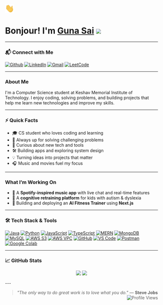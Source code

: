 <img src="https://raw.githubusercontent.com/ABSphreak/ABSphreak/master/gifs/Hi.gif" width="30" />  
<h1>Bonjour! I'm <a href="https://github.com/Guna1301">Guna Sai</a> <img src="https://emojis.slackmojis.com/emojis/images/1531849430/4246/blob-sunglasses.gif" width="30"/></h1>

---

### 📬 Connect with Me
[![Github](http://img.shields.io/badge/-Github-black?style=flat-square&logo=github&link=https://github.com/Guna1301/)](https://github.com/Guna1301/)
[![LinkedIn](https://img.shields.io/badge/-LinkedIn-blue?style=flat-square&logo=linkedin&logoColor=white&link=https://www.linkedin.com/in/guna-sai-3673592ba/)](https://www.linkedin.com/in/guna-sai-3673592ba/)
[![Gmail](https://img.shields.io/badge/-Gmail-d14836?style=flat-square&logo=gmail&logoColor=white&link=mailto:gskotipalli2005@gmail.com)](mailto:gskotipalli2005@gmail.com)
[![LeetCode](https://img.shields.io/badge/-LeetCode-FFA116?style=flat-square&logo=LeetCode&logoColor=white&link=https://leetcode.com/u/Guna01/)](https://leetcode.com/u/Guna01/)

---

### About Me
I'm a Computer Science student at Keshav Memorial Institute of Technology. I enjoy coding, solving problems, and building projects that help me learn new technologies and improve my skills.

---

### ⚡ Quick Facts
- 🎓 CS student who loves coding and learning  
- 🧠 Always up for solving challenging problems  
- 🚀 Curious about new tech and tools  
- 🛠 Building apps and exploring system design  
- 💡 Turning ideas into projects that matter  
- 🎧 Music and movies fuel my focus 

---

###  What I’m Working On
- 🎵 A **Spotify-inspired music app** with live chat and real-time features  
- 🧠 A **cognitive retraining platform** for kids with autism & dyslexia  
- 💪 Building and deploying an **AI Fitness Trainer** using **Next.js**


---

### 🛠️ Tech Stack & Tools

[![Java](https://img.shields.io/badge/Java-007396?style=for-the-badge&logo=java&logoColor=white)]() [![Python](https://img.shields.io/badge/Python-3776AB?style=for-the-badge&logo=python&logoColor=white)]() [![JavaScript](https://img.shields.io/badge/JavaScript-F7DF1E?style=for-the-badge&logo=javascript&logoColor=black)]() [![TypeScript](https://img.shields.io/badge/TypeScript-3178C6?style=for-the-badge&logo=typescript&logoColor=white)]() [![MERN](https://img.shields.io/badge/MERN-007ACC?style=for-the-badge)]() [![MongoDB](https://img.shields.io/badge/MongoDB-47A248?style=for-the-badge&logo=mongodb&logoColor=white)]() [![MySQL](https://img.shields.io/badge/MySQL-4479A1?style=for-the-badge&logo=mysql&logoColor=white)]() [![AWS S3](https://img.shields.io/badge/AWS_S3-569A31?style=for-the-badge&logo=amazonaws&logoColor=white)]() [![AWS VPC](https://img.shields.io/badge/AWS_VPC-FF9900?style=for-the-badge&logo=amazonaws&logoColor=white)]() [![GitHub](https://img.shields.io/badge/GitHub-181717?style=for-the-badge&logo=github&logoColor=white)]() [![VS Code](https://img.shields.io/badge/VS_Code-007ACC?style=for-the-badge&logo=visual-studio-code&logoColor=white)]() [![Postman](https://img.shields.io/badge/Postman-FF6C37?style=for-the-badge&logo=postman&logoColor=white)]() [![Google Colab](https://img.shields.io/badge/Google_Colab-F9AB00?style=for-the-badge&logo=googlecolab&logoColor=white)]()



---

### 📈 GitHub Stats
<p align="center">
  <img src="https://github-readme-stats.vercel.app/api?username=Guna1301&show_icons=true&theme=github_dark&hide_border=true" width="47%"/>
  <img src="https://github-readme-stats.vercel.app/api/top-langs/?username=Guna1301&layout=compact&theme=github_dark&hide_border=true" width="40%"/>
</p>
---

> *"The only way to do great work is to love what you do."* — **Steve Jobs**  
> <img align="right" src="https://komarev.com/ghpvc/?username=Guna1301" alt="Profile Views" style="margin-left:10px;" />


<!-- <details>
<summary> 💥 Working on </summary>
<br>
<p align="center">
<a href="https://github.com/Defcon27/Machine-Learning">
<img src="https://github-readme-stats-defcon27.vercel.app/api/pin/?username=Defcon27&repo=Machine-Learning&show_owner=true&theme=react" />
</a>&ensp;
<a href="https://github.com/Defcon27/Deep-Learning">
<img src="https://github-readme-stats-defcon27.vercel.app/api/pin/?username=Defcon27&repo=Deep-Learning&show_owner=true&theme=react" />
</a>
</p>
</details> -->



<!--
**Defcon27/Defcon27** is a ✨ _special_ ✨ repository because its `README.md` (this file) appears on your GitHub profile.

pic on right
<img height="270" src="sss.svg" align=right>

 
views
![Profile Views](https://komarev.com/ghpvc/?username=Defcon27)
[![HitCount](http://hits.dwyl.com/Defcon27/.svg)](http://hits.dwyl.com/Defcon27)


social modded badge
<a href="https://www.linkedin.com/in/michael-hoffmann-3b8933b1"><img src="https://img.shields.io/badge/linkedin-%230077B5.svg?&style=for-the-badge&logo=linkedin&logoColor=white" height=25></a>


language badges:
![Python](https://img.shields.io/badge/Python-FECE00?style=flat&logo=Python&logoColor=3776AB)
![C](https://img.shields.io/badge/C-00599C?style=flat&logo=c)
![C++](https://img.shields.io/badge/C++-00599C?style=flat&logo=c%2b%2b)

![HTML5](https://img.shields.io/badge/HTML5-E34F26?style=flat&logo=html5&logoColor=white)
![CSS3](https://img.shields.io/badge/CSS3-1572B6?style=flat&logo=css3)
![Bootstrap](https://img.shields.io/badge/Bootstrap-563D7C?style=flat&logo=bootstrap)
![JavaScript](https://img.shields.io/badge/JavaScript-555555?style=flat&logo=javascript)
![Nodejs](https://img.shields.io/badge/Nodejs-555555?style=flat&logo=Node.js)
![MongoDB](https://img.shields.io/badge/MongoDB-555555?style=flat&logo=mongodb)

![Git](https://img.shields.io/badge/Git-555555?style=flat-square&logo=git)
![GitHub](https://img.shields.io/badge/GitHub-181717?style=flat-square&logo=github)


-->
